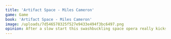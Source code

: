 ```yaml
---
title: 'Artifact Space - Miles Cameron'
game: Game
book: 'Artifact Space - Miles Cameron'
image: /uploads/7d546578325f527e9433e494f3bc6497.png
opinion: After a slow start this swashbuckling space opera really kicks into a gear. A classic Mary Sue story but with enough mystery, intense space combat and fun to make it an enjoyable read. 4/5.
---
```


